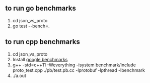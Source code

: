 ## to run go benchmarks
1. cd json_vs_proto
1. go test --bench=.

## to run cpp benchmarks
1. cd json_vs_proto
1. Install [google benchmarks](https://github.com/google/benchmark)
1. g++ -std=c++11 -Weverything -isystem benchmark/include  proto_test.cpp ./pb/test.pb.cc -lprotobuf -lpthread -lbenchmark
1. ./a.out
